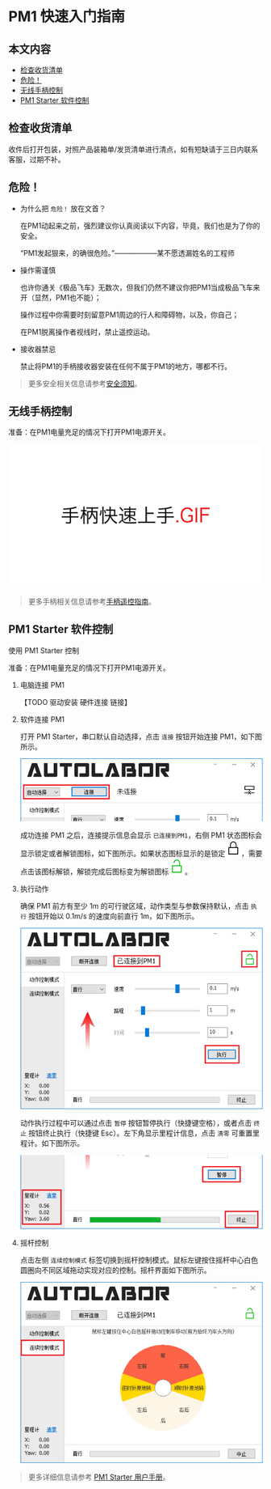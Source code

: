 ﻿# PM1 快速入门指南

## 本文内容

* <a href="#检查收货清单">检查收货清单</a>
* <a href="#危险！">危险！</a>
* <a href="#无线手柄控制">无线手柄控制</a>
* <a href="#PM1 Starter 软件控制">PM1 Starter 软件控制</a>

<a name="检查收货清单"></a>

## 检查收货清单

收件后打开包装，对照产品装箱单/发货清单进行清点，如有短缺请于三日内联系客服，过期不补。

<a name="危险！"></a>

## 危险！

* 为什么把 `危险！` 放在文首？
    
    在PM1动起来之前，强烈建议你认真阅读以下内容，毕竟，我们也是为了你的安全。

    “PM1发起狠来，的确很危险。”——————某不愿透漏姓名的工程师

* 操作需谨慎

    也许你通关《极品飞车》无数次，但我们仍然不建议你把PM1当成极品飞车来开（显然，PM1也不能）；
    
    操作过程中你需要时刻留意PM1周边的行人和障碍物，以及，你自己；
    
    在PM1脱离操作者视线时，禁止遥控运动。

* 接收器禁忌

    禁止将PM1的手柄接收器安装在任何不属于PM1的地方，哪都不行。
    
> 更多安全相关信息请参考[安全须知](../introduction/notice.md)。

<a name="无线手柄控制"></a>

## 无线手柄控制

准备：在PM1电量充足的情况下打开PM1电源开关。

![](imgs/gamepad_quick_start.gif)

> 更多手柄相关信息请参考[手柄遥控指南](../user-guide/using-gamepad/using-gamepad.md)。

<a name="PM1 Starter 软件控制"></a>

## PM1 Starter 软件控制

使用 PM1 Starter 控制

准备：在PM1电量充足的情况下打开PM1电源开关。

1. 电脑连接 PM1
   
   【TODO 驱动安装 硬件连接 链接】

2. 软件连接 PM1

   打开 PM1 Starter，串口默认自动选择，点击 `连接` 按钮开始连接 PM1，如下图所示。

   ![](imgs/connect.png)

   成功连接 PM1 之后，连接提示信息会显示 `已连接到PM1`，右侧 PM1 状态图标会显示锁定或者解锁图标，如下图所示。如果状态图标显示的是锁定![](imgs/state_lock.png)，需要点击该图标解锁，解锁完成后图标变为解锁图标![](imgs/state_unlock.png)。

3. 执行动作

   确保 PM1 前方有至少 1m 的可行驶区域，动作类型与参数保持默认，点击 `执行` 按钮开始以 0.1m/s 的速度向前直行 1m，如下图所示。

   ![](imgs/connected_execute.png)

   动作执行过程中可以通过点击 `暂停` 按钮暂停执行（快捷键空格），或者点击 `终止` 按钮终止执行（快捷键 Esc）。左下角显示里程计信息，点击 `清零` 可重置里程计。如下图所示。

   ![](imgs/executing.png)

4. 摇杆控制

   点击左侧 `连续控制模式` 标签切换到摇杆控制模式。鼠标左键按住摇杆中心白色圆圈向不同区域拖动实现对应的控制。摇杆界面如下图所示。

   ![](imgs/joystick.png)

> 更多详细信息请参考 [PM1 Starter 用户手册](../user-guide/using-pm1-starter/doc)。

